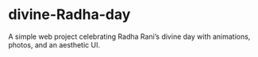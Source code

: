 # divine-Radha-day
A simple web project celebrating Radha Rani’s divine day with animations, photos, and an aesthetic UI.
